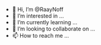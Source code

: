 - 👋 Hi, I’m @RaayNoff
- 👀 I’m interested in ...
- 🌱 I’m currently learning ...
- 💞️ I’m looking to collaborate on ...
- 📫 How to reach me ...

<!---
RaayNoff/RaayNoff is a ✨ special ✨ repository because its `README.md` (this file) appears on your GitHub profile.
You can click the Preview link to take a look at your changes.
--->
